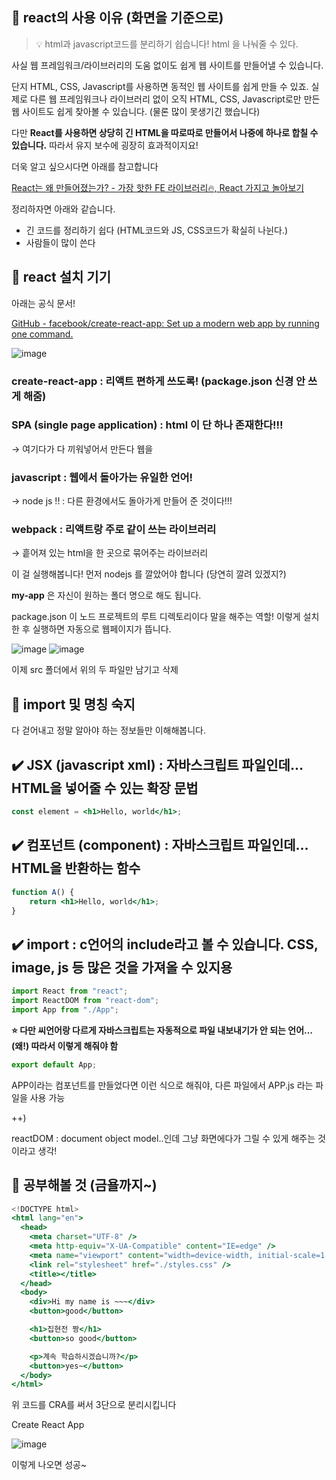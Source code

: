 ## 🌹 react의 사용 이유 (화면을 기준으로)

> 💡 html과 javascript코드를 분리하기 쉽습니다! html 을 나눠줄 수 있다.

사실 웹 프레임워크/라이브러리의 도움 없이도 쉽게 웹 사이트를 만들어낼 수 있습니다.

단지 HTML, CSS, Javascript를 사용하면 동적인 웹 사이트를 쉽게 만들 수 있죠. 실제로 다른 웹 프레임워크나 라이브러리 없이 오직 HTML, CSS, Javascript로만 만든 웹 사이트도 쉽게 찾아볼 수 있습니다. (물론 많이 못생기긴 했습니다)

다만 **React를 사용하면 상당히 긴 HTML을 따로따로 만들어서 나중에 하나로 합칠 수 있습니다.** 따라서 유지 보수에 굉장히 효과적이지요!

더욱 알고 싶으시다면 아래를 참고합니다

[React는 왜 만들어졌는가? - 가장 핫한 FE 라이브러리🔥, React 가지고 놀아보기](https://edu.goorm.io/learn/lecture/16422/%EA%B0%80%EC%9E%A5-%ED%95%AB%ED%95%9C-fe-%EB%9D%BC%EC%9D%B4%EB%B8%8C%EB%9F%AC%EB%A6%AC-react-%EA%B0%80%EC%A7%80%EA%B3%A0-%EB%86%80%EC%95%84%EB%B3%B4%EA%B8%B0/lesson/783919/react%EB%8A%94-%EC%99%9C-%EB%A7%8C%EB%93%A4%EC%96%B4%EC%A1%8C%EB%8A%94%EA%B0%80)

정리하자면 아래와 같습니다.

-   긴 코드를 정리하기 쉽다 (HTML코드와 JS, CSS코드가 확실히 나뉜다.)
-   사람들이 많이 쓴다

## 🌹 react 설치 기기

아래는 공식 문서!

[GitHub - facebook/create-react-app: Set up a modern web app by running one command.](https://github.com/facebook/create-react-app)

![image](https://github.com/keinn51/React-Study/assets/79993356/2dd613b6-9968-470a-9365-000862df89ca)

### create-react-app : 리액트 편하게 쓰도록! (package.json 신경 안 쓰게 해줌)

### SPA (single page application) : html 이 단 하나 존재한다!!!

→ 여기다가 다 끼워넣어서 만든다 웹을

### javascript : 웹에서 돌아가는 유일한 언어!

→ node js !! : 다른 환경에서도 돌아가게 만들어 준 것이다!!!

### webpack : 리액트랑 주로 같이 쓰는 라이브러리

→ 흩어져 있는 html을 한 곳으로 묶어주는 라이브러리

이 걸 실행해봅니다! 먼저 nodejs 를 깔았어야 합니다 (당연히 깔려 있겠지?)

**my-app** 은 자신이 원하는 폴더 명으로 해도 됩니다.

package.json 이 노드 프로젝트의 루트 디렉토리이다 말을 해주는 역할!
이렇게 설치한 후 실행하면 자동으로 웹페이지가 뜹니다.

![image](https://github.com/keinn51/React-Study/assets/79993356/5e8ede99-6510-4ed7-ac14-986d1f50f466)
![image](https://github.com/keinn51/React-Study/assets/79993356/6ea70cf6-644f-4f52-8c1c-4821c5666ead)

이제 src 폴더에서 위의 두 파일만 남기고 삭제

## 🌹 import 및 명칭 숙지

다 걷어내고 정말 알아야 하는 정보들만 이해해봅니다.

## ✔️ **JSX (javascript xml)** : 자바스크립트 파일인데… HTML을 넣어줄 수 있는 확장 **문법**

```jsx
const element = <h1>Hello, world</h1>;
```

## ✔️ **컴포넌트 (component)** : 자바스크립트 파일인데… HTML을 반환하는 **함수**

```jsx
function A() {
    return <h1>Hello, world</h1>;
}
```

## ✔️ **import** : c언어의 include라고 볼 수 있습니다. CSS, image, js 등 많은 것을 가져올 수 있지용

```jsx
import React from "react";
import ReactDOM from "react-dom";
import App from "./App";
```

**⭐️ 다만 씨언어랑 다르게 자바스크립트는 자동적으로 파일 내보내기가 안 되는 언어… (왜!) 따라서 이렇게 해줘야 함**

```jsx
export default App;
```

APP이라는 컴포넌트를 만들었다면 이런 식으로 해줘야, 다른 파일에서 APP.js 라는 파일을 사용 가능

++)

reactDOM : document object model..인데 그냥 화면에다가 그릴 수 있게 해주는 것이라고 생각!

## 🌹 공부해볼 것 (금욜까지~)

```jsx
<!DOCTYPE html>
<html lang="en">
  <head>
    <meta charset="UTF-8" />
    <meta http-equiv="X-UA-Compatible" content="IE=edge" />
    <meta name="viewport" content="width=device-width, initial-scale=1.0" />
    <link rel="stylesheet" href="./styles.css" />
    <title></title>
  </head>
  <body>
    <div>Hi my name is ~~~</div>
    <button>good</button>

    <h1>집현전 짱</h1>
    <button>so good</button>

    <p>계속 학습하시겠습니까?</p>
    <button>yes~</button>
  </body>
</html>
```

위 코드를 CRA를 써서 3단으로 분리시킵니다

Create React App

![image](https://github.com/keinn51/React-Study/assets/79993356/9361b2f1-e7eb-4e4d-b623-c6cc33bd3eea)

이렇게 나오면 성공~
